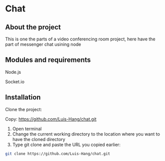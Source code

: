 # Chat

## About the project

This is one the parts of a video conferencing room project, here have the part of messenger chat usining node

## Modules and requirements

Node.js

Socket.io

## Installation 

Clone the project:

Copy: https://github.com/Luis-Hang/chat.git

1. Open terminal
2. Change the current working directory to the location where you want to have the cloned directory
3. Type git clone and paste the URL you copied earlier:
 
  

```bash
git clone https://github.com/Luis-Hang/chat.git
```
